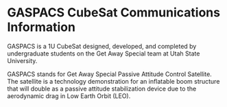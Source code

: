 # GASPACS CubeSat Communications Information
GASPACS is a 1U CubeSat designed, developed, and completed by undergraduate students on the Get Away Special team at Utah State University.

GASPACS stands for Get Away Special Passive Attitude Control Satellite. The satellite is a technology demonstration for an inflatable boom structure that will double as a passive attitude stabilization device due to the aerodynamic drag in Low Earth Orbit (LEO). 

